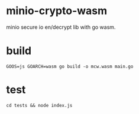 # minio-crypto-wasm
minio secure io en/decrypt lib with go wasm.

# build

`GOOS=js GOARCH=wasm go build -o mcw.wasm main.go`

# test

`cd tests && node index.js`